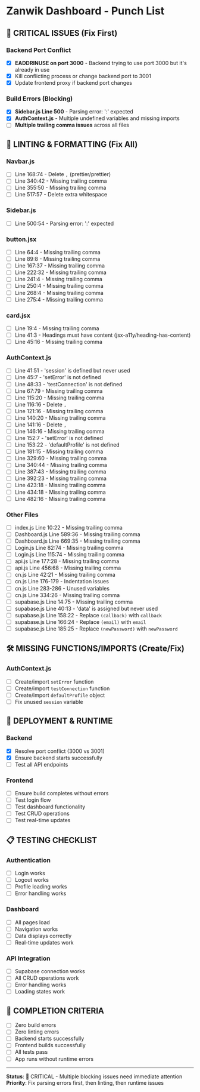 # Zanwik Dashboard - Punch List

## 🚨 CRITICAL ISSUES (Fix First)

### Backend Port Conflict
- [x] **EADDRINUSE on port 3000** - Backend trying to use port 3000 but it's already in use
- [x] Kill conflicting process or change backend port to 3001
- [x] Update frontend proxy if backend port changes

### Build Errors (Blocking)
- [x] **Sidebar.js Line 500** - Parsing error: ':' expected
- [x] **AuthContext.js** - Multiple undefined variables and missing imports
- [ ] **Multiple trailing comma issues** across all files

## 🔧 LINTING & FORMATTING (Fix All)

### Navbar.js
- [ ] Line 168:74 - Delete `,` (prettier/prettier)
- [ ] Line 340:42 - Missing trailing comma
- [ ] Line 355:50 - Missing trailing comma  
- [ ] Line 517:57 - Delete extra whitespace

### Sidebar.js
- [ ] Line 500:54 - Parsing error: ':' expected

### button.jsx
- [ ] Line 64:4 - Missing trailing comma
- [ ] Line 89:8 - Missing trailing comma
- [ ] Line 167:37 - Missing trailing comma
- [ ] Line 222:32 - Missing trailing comma
- [ ] Line 241:4 - Missing trailing comma
- [ ] Line 250:4 - Missing trailing comma
- [ ] Line 268:4 - Missing trailing comma
- [ ] Line 275:4 - Missing trailing comma

### card.jsx
- [ ] Line 19:4 - Missing trailing comma
- [ ] Line 41:3 - Headings must have content (jsx-a11y/heading-has-content)
- [ ] Line 45:16 - Missing trailing comma

### AuthContext.js
- [ ] Line 41:51 - 'session' is defined but never used
- [ ] Line 45:7 - 'setError' is not defined
- [ ] Line 48:33 - 'testConnection' is not defined
- [ ] Line 67:79 - Missing trailing comma
- [ ] Line 115:20 - Missing trailing comma
- [ ] Line 116:16 - Delete `,`
- [ ] Line 121:16 - Missing trailing comma
- [ ] Line 140:20 - Missing trailing comma
- [ ] Line 141:16 - Delete `,`
- [ ] Line 146:16 - Missing trailing comma
- [ ] Line 152:7 - 'setError' is not defined
- [ ] Line 153:22 - 'defaultProfile' is not defined
- [ ] Line 181:15 - Missing trailing comma
- [ ] Line 329:60 - Missing trailing comma
- [ ] Line 340:44 - Missing trailing comma
- [ ] Line 387:43 - Missing trailing comma
- [ ] Line 392:23 - Missing trailing comma
- [ ] Line 423:18 - Missing trailing comma
- [ ] Line 434:18 - Missing trailing comma
- [ ] Line 482:16 - Missing trailing comma

### Other Files
- [ ] index.js Line 10:22 - Missing trailing comma
- [ ] Dashboard.js Line 589:36 - Missing trailing comma
- [ ] Dashboard.js Line 669:35 - Missing trailing comma
- [ ] Login.js Line 82:74 - Missing trailing comma
- [ ] Login.js Line 115:74 - Missing trailing comma
- [ ] api.js Line 177:28 - Missing trailing comma
- [ ] api.js Line 456:68 - Missing trailing comma
- [ ] cn.js Line 42:21 - Missing trailing comma
- [ ] cn.js Line 176-179 - Indentation issues
- [ ] cn.js Line 283-286 - Unused variables
- [ ] cn.js Line 334:26 - Missing trailing comma
- [ ] supabase.js Line 14:75 - Missing trailing comma
- [ ] supabase.js Line 40:13 - 'data' is assigned but never used
- [ ] supabase.js Line 158:22 - Replace `(callback)` with `callback`
- [ ] supabase.js Line 166:24 - Replace `(email)` with `email`
- [ ] supabase.js Line 185:25 - Replace `(newPassword)` with `newPassword`

## 🛠️ MISSING FUNCTIONS/IMPORTS (Create/Fix)

### AuthContext.js
- [ ] Create/import `setError` function
- [ ] Create/import `testConnection` function
- [ ] Create/import `defaultProfile` object
- [ ] Fix unused `session` variable

## 🚀 DEPLOYMENT & RUNTIME

### Backend
- [x] Resolve port conflict (3000 vs 3001)
- [x] Ensure backend starts successfully
- [ ] Test all API endpoints

### Frontend
- [ ] Ensure build completes without errors
- [ ] Test login flow
- [ ] Test dashboard functionality
- [ ] Test CRUD operations
- [ ] Test real-time updates

## 📋 TESTING CHECKLIST

### Authentication
- [ ] Login works
- [ ] Logout works
- [ ] Profile loading works
- [ ] Error handling works

### Dashboard
- [ ] All pages load
- [ ] Navigation works
- [ ] Data displays correctly
- [ ] Real-time updates work

### API Integration
- [ ] Supabase connection works
- [ ] All CRUD operations work
- [ ] Error handling works
- [ ] Loading states work

## 🎯 COMPLETION CRITERIA

- [ ] Zero build errors
- [ ] Zero linting errors
- [ ] Backend starts successfully
- [ ] Frontend builds successfully
- [ ] All tests pass
- [ ] App runs without runtime errors

---

**Status**: 🚨 CRITICAL - Multiple blocking issues need immediate attention
**Priority**: Fix parsing errors first, then linting, then runtime issues 